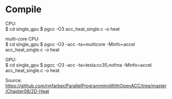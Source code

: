# Compile
CPU:  
$ cd single_gpu
$ pgcc -O3 acc_heat_single.c -o heat

multi-core CPU:  
$ cd single_gpu
$ pgcc -O3 -acc -ta=multicore -Minfo=accel acc_heat_single.c -o heat

GPU:  
$ cd single_gpu
$ pgcc -O3 -acc -ta=tesla:cc35,nofma -Minfo=accel acc_heat_single.c -o heat


Source: https://github.com/rmfarber/ParallelProgrammingWithOpenACC/tree/master/Chapter08/2D-Heat
